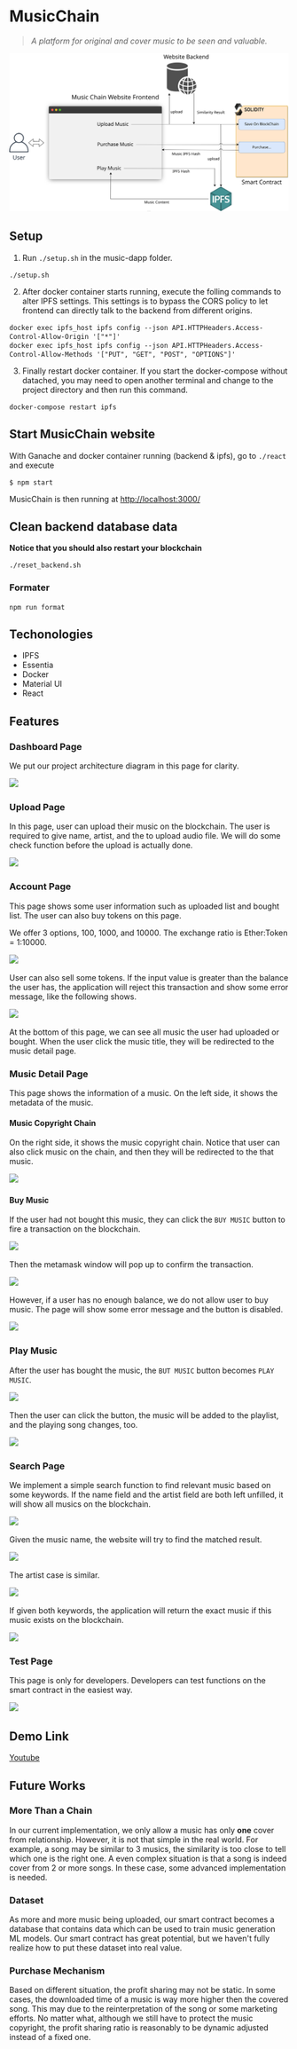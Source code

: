 # MusicChain

> *A platform for original and cover music to be seen and valuable.*

![](musicChain_arch_not_transparent.svg?raw=true&sanitize=true)
## Setup
1. Run `./setup.sh` in the music-dapp folder.
```
./setup.sh
```
2. After docker container starts running, execute the folling commands to alter IPFS settings. This settings is to bypass the CORS policy to let frontend can directly talk to the backend from different origins.
```
docker exec ipfs_host ipfs config --json API.HTTPHeaders.Access-Control-Allow-Origin '["*"]'
docker exec ipfs_host ipfs config --json API.HTTPHeaders.Access-Control-Allow-Methods '["PUT", "GET", "POST", "OPTIONS"]'
```

3. Finally restart docker container. If you start the docker-compose without datached, you may need to open another terminal and change to the project directory and then run this command.
```
docker-compose restart ipfs
```
## Start MusicChain website
With Ganache and docker container running (backend & ipfs), go to `./react` and execute
```
$ npm start
```
MusicChain is then running at [http://localhost:3000/](http://localhost:3000/)
## Clean backend database data
**Notice that you should also restart your blockchain**
```
./reset_backend.sh
```

### Formater
```
npm run format
```

## Techonologies
- IPFS
- Essentia
- Docker
- Material UI
- React

## Features

### Dashboard Page
We put our project architecture diagram in this page for clarity.

![](https://i.imgur.com/WKTTByn.png)

### Upload Page
In this page, user can upload their music on the blockchain. The user is required to give name, artist, and the to upload audio file. We will do some check function before the upload is actually done.

![](https://i.imgur.com/X2Xxx1f.png)

### Account Page
This page shows some user information such as uploaded list and bought list. The user can also buy tokens on this page.

We offer 3 options, 100, 1000, and 10000. The exchange ratio is Ether:Token = 1:10000.

![](https://i.imgur.com/4B2IJc0.png)

User can also sell some tokens. If the input value is greater than the balance the user has, the application will reject this transaction and show some error message, like the following shows.

![](https://i.imgur.com/JDwIrIY.png)

At the bottom of this page,  we can see all music the user had uploaded or bought. When the user click the music title, they will be redirected to the music detail page.


### Music Detail Page
This page shows the information of a music. On the left side, it shows the metadata of the music. 

#### Music Copyright Chain
On the right side, it shows the music copyright chain. Notice that user can also click music on the chain, and then they will be redirected to the that music.

![](https://i.imgur.com/zCyRZr2.png)

#### Buy Music
If the user had not bought this music, they can click the `BUY MUSIC` button to fire a transaction on the blockchain. 

![](https://i.imgur.com/BBrkBDj.png)

Then the metamask window will pop up to confirm the transaction.

![](https://i.imgur.com/kqMF9Qb.png)

However, if a user has no enough balance, we do not allow user to buy music. The page will show some error message and the button is disabled.

![](https://i.imgur.com/k3XEO2F.png)

### Play Music
After the user has bought the music, the `BUT MUSIC` button becomes `PLAY MUSIC`.

![](https://i.imgur.com/Mq6APRx.png)

Then the user can click the button, the music will be added to the playlist, and the playing song changes, too.

![](https://i.imgur.com/K3dS2ZH.png)

### Search Page
We implement a simple search function to find relevant music based on some keywords. If the name field and the artist field are both left unfilled, it will show all musics on the blockchain.

![](https://i.imgur.com/LxU1cKA.png)

Given the music name, the website will try to find the matched result.

![](https://i.imgur.com/iHU2GM5.png)

The artist case is similar.

![](https://i.imgur.com/7iIJiTc.png)

If given both keywords, the application will return the exact music if this music exists on the blockchain.

![](https://i.imgur.com/QcXDbDf.png)



### Test Page
This page is only for developers. Developers can test functions on the smart contract in the easiest way.

![](https://i.imgur.com/QT7s6aB.png)


## Demo Link
[Youtube](https://www.youtube.com/watch?v=rmtS9UxWCMc)

## Future Works

### More Than a Chain
In our current implementation, we only allow a music has only **one** cover from relationship. However, it is not that simple in the real world. For example, a song may be similar to 3 musics, the similarity is too close to tell which one is the right one. A even complex situation is that a song is indeed cover from 2 or more songs. In these case, some advanced implementation is needed.

### Dataset
As more and more music being uploaded, our smart contract becomes a database that contains data which can be used to train music generation ML models. Our smart contract has great potential, but we haven't fully realize how to put these dataset into real value.

### Purchase Mechanism
Based on different situation, the profit sharing may not be static. In some cases, the downloaded time of a music is way more higher then the covered song. This may due to the reinterpretation of the song or some marketing efforts. No matter what, although we still have to protect the music copyright, the profit sharing ratio is reasonably to be dynamic adjusted instead of a fixed one.